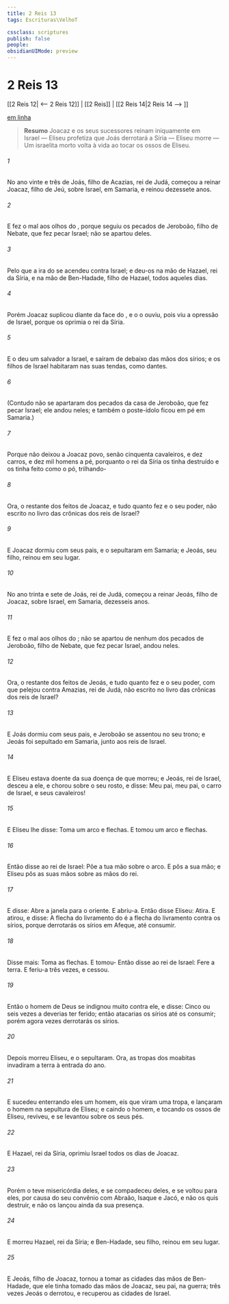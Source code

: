 ```yaml
---
title: 2 Reis 13
tags: Escrituras\VelhoT

cssclass: scriptures
publish: false
people:
obsidianUIMode: preview
---
```


# 2 Reis 13
[[2 Reis 12| <-- 2 Reis 12]] | [[2 Reis]] | [[2 Reis 14|2 Reis 14 --> ]]

[em linha](https://churchofjesuschrist.org/study/scriptures/ot/2-kgs/13?lang=por)

> __Resumo__
Joacaz e os seus sucessores reinam iniquamente em Israel — Eliseu profetiza que Joás derrotará a Síria — Eliseu morre — Um israelita morto volta à vida ao tocar os ossos de Eliseu.

###### 1 
No ano vinte e três de Joás, filho de Acazias, rei de Judá, começou a reinar Joacaz, filho de Jeú, sobre Israel, em Samaria, e reinou dezessete anos.

###### 2 
E fez o  mal aos olhos do , porque seguiu os pecados de Jeroboão, filho de Nebate, que fez pecar Israel; não se apartou deles.

###### 3 
Pelo que a ira do  se acendeu contra Israel; e deu-os na mão de Hazael, rei da Síria, e na mão de Ben-Hadade, filho de Hazael, todos aqueles dias.

###### 4 
Porém Joacaz suplicou diante da face do , e o  o ouviu, pois viu a opressão de Israel, porque os oprimia o rei da Síria.

###### 5 
E o  deu um salvador a Israel, e saíram de debaixo das mãos dos sírios; e os filhos de Israel habitaram nas suas tendas, como dantes.

###### 6 
(Contudo não se apartaram dos pecados da casa de Jeroboão, que fez pecar Israel;  ele andou neles; e também o poste-ídolo ficou em pé em Samaria.)

###### 7 
Porque não deixou a Joacaz  povo, senão  cinquenta cavaleiros, e dez carros, e dez mil homens a pé, porquanto o rei da Síria os tinha destruído e os tinha feito como o pó, trilhando-

###### 8 
Ora, o restante dos feitos de Joacaz, e tudo quanto fez  e o seu poder,  não  escrito no livro das crônicas dos reis de Israel?

###### 9 
E Joacaz dormiu com seus pais, e o sepultaram em Samaria; e Jeoás, seu filho, reinou em seu lugar.

###### 10 
No ano trinta e sete de Joás, rei de Judá, começou a reinar Jeoás, filho de Joacaz, sobre Israel, em Samaria,  dezesseis anos.

###### 11 
E fez o  mal aos olhos do ; não se apartou de nenhum dos pecados de Jeroboão, filho de Nebate, que fez pecar Israel,  andou neles.

###### 12 
Ora, o restante dos feitos de Jeoás, e tudo quanto fez  e o seu poder, com que pelejou contra Amazias, rei de Judá,  não  escrito no livro das crônicas dos reis de Israel?

###### 13 
E Joás dormiu com seus pais, e Jeroboão se assentou no seu trono; e Jeoás foi sepultado em Samaria, junto aos reis de Israel.

###### 14 
E Eliseu estava doente da sua doença de que morreu; e Jeoás, rei de Israel, desceu a ele, e chorou sobre o seu rosto, e disse: Meu pai, meu pai, o carro de Israel, e seus cavaleiros!

###### 15 
E Eliseu lhe disse: Toma um arco e flechas. E tomou um arco e flechas.

###### 16 
Então disse ao rei de Israel: Põe a tua mão sobre o arco. E pôs  a sua mão; e Eliseu pôs as suas mãos sobre as mãos do rei.

###### 17 
E disse: Abre a janela para o oriente. E abriu-a. Então disse Eliseu: Atira. E atirou, e disse: A flecha do livramento do  é a flecha do livramento contra os sírios, porque derrotarás os sírios em Afeque, até  consumir.

###### 18 
Disse mais: Toma as flechas. E tomou- Então disse ao rei de Israel: Fere a terra. E feriu-a três vezes, e cessou.

###### 19 
Então o homem de Deus se indignou muito contra ele, e disse: Cinco ou seis vezes a deverias ter ferido; então atacarias os sírios até os consumir; porém agora  vezes derrotarás os sírios.

###### 20 
Depois morreu Eliseu, e o sepultaram. Ora, as tropas dos moabitas invadiram a terra à entrada do ano.

###### 21 
E sucedeu  enterrando eles um homem, eis que viram uma tropa, e lançaram o homem na sepultura de Eliseu; e caindo  o homem, e tocando os ossos de Eliseu, reviveu, e se levantou sobre os seus pés.

###### 22 
E Hazael, rei da Síria, oprimiu Israel todos os dias de Joacaz.

###### 23 
Porém o  teve misericórdia deles, e se compadeceu deles, e se voltou para eles, por causa do seu convênio com Abraão, Isaque e Jacó, e não os quis destruir, e não os lançou ainda da sua presença.

###### 24 
E morreu Hazael, rei da Síria; e Ben-Hadade, seu filho, reinou em seu lugar.

###### 25 
E Jeoás, filho de Joacaz, tornou a tomar as cidades das mãos de Ben-Hadade, que ele tinha tomado das mãos de Joacaz, seu pai, na guerra; três vezes Jeoás o derrotou, e recuperou as cidades de Israel.

